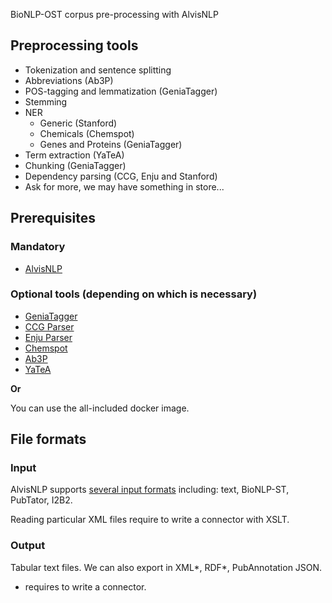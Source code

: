 BioNLP-OST corpus pre-processing with AlvisNLP

## Preprocessing tools

* Tokenization and sentence splitting
* Abbreviations (Ab3P)
* POS-tagging and lemmatization (GeniaTagger)
* Stemming
* NER
  * Generic (Stanford)
  * Chemicals (Chemspot)
  * Genes and Proteins (GeniaTagger)
* Term extraction (YaTeA)
* Chunking (GeniaTagger)
* Dependency parsing (CCG, Enju and Stanford)
* Ask for more, we may have something in store...

## Prerequisites

### Mandatory

* [AlvisNLP](https://github.com/Bibliome/alvisnlp)

### Optional tools (depending on which is necessary)

* [GeniaTagger](http://www.nactem.ac.uk/GENIA/tagger/)
* [CCG Parser](http://groups.inf.ed.ac.uk/ccg/software.html)
* [Enju Parser](http://www.nactem.ac.uk/enju/)
* [Chemspot](https://github.com/rockt/ChemSpot)
* [Ab3P](https://github.com/ncbi-nlp/Ab3P)
* [YaTeA](https://metacpan.org/pod/Lingua::YaTeA)

**Or**

You can use the all-included docker image.


## File formats

### Input

AlvisNLP supports [several input formats](https://bibliome.github.io/alvisnlp/reference/Module-reference#readers) including: text, BioNLP-ST, PubTator, I2B2.

Reading particular XML files require to write a connector with XSLT.

### Output

Tabular text files. We can also export in XML*, RDF*, PubAnnotation JSON.

* requires to write a connector.
